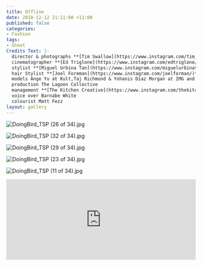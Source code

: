 ```yaml
---
title: Offline
date: 2018-12-12 21:11:00 +11:00
published: false
categories:
- Fashion
tags:
- Shoot
Credits Text: |-
  director & photographs **[Tim Swallow](https://www.instagram.com/tim_swallow_photo/)**
  cinematographer **[Ed Triglone](https://www.instagram.com/edtriglone/)**
  stylist **[Miguel Urbina Tan](https://www.instagram.com/miguelurbinatan/)**
  hair Stylist **[Joel Foreman](https://www.instagram.com/joelforman/)**
  models Ange Yu at Kult,Taj Richmond & Yohanis Diaz Morgan at IMG and Elisabeth Lucasse at Priscillas
  production The Lagoon Collective
  management **[The Kitchen Creative](https://www.instagram.com/thekitchencreative/)**
  voice over Barnabe White
  colourist Matt Fezz
layout: gallery
---
```


![DoingBird_TSP (26 of 34).jpg](/uploads/DoingBird_TSP%20(26%20of%2034).jpg)

![DoingBird_TSP (32 of 34).jpg](/uploads/DoingBird_TSP%20(32%20of%2034).jpg)

![DoingBird_TSP (29 of 34).jpg](/uploads/DoingBird_TSP%20(29%20of%2034).jpg)

![DoingBird_TSP (23 of 34).jpg](/uploads/DoingBird_TSP%20(23%20of%2034).jpg)

![DoingBird_TSP (11 of 34).jpg](/uploads/DoingBird_TSP%20(11%20of%2034).jpg)

<div style="padding:42.5% 0 0 0;position:relative;"><iframe src="https://player.vimeo.com/video/307217271?title=0&byline=0&portrait=0" style="position:absolute;top:0;left:0;width:100%;height:100%;" frameborder="0" webkitallowfullscreen mozallowfullscreen allowfullscreen></iframe></div><script src="https://player.vimeo.com/api/player.js"></script>